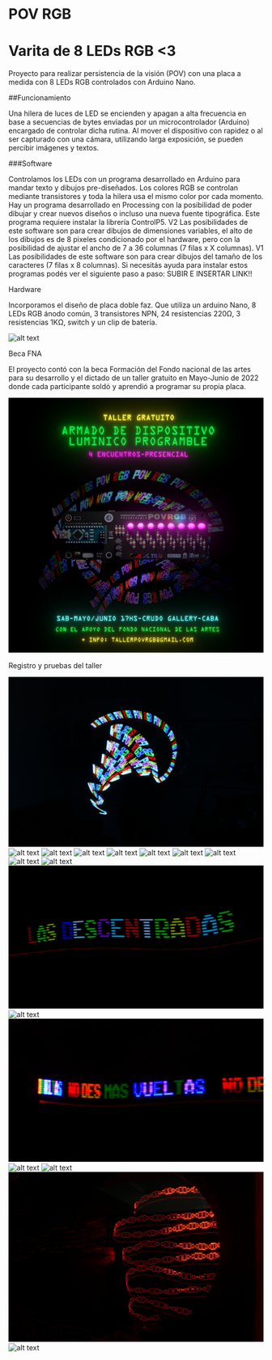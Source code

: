 <!--
**povrgb/povrgb** is a ✨ _special_ ✨ repository because its `README.md` (this file) appears on your GitHub profile.

Here are some ideas to get you started:

- 🔭 I’m currently working on ...
- 🌱 I’m currently learning ...
- 👯 I’m looking to collaborate on ...
- 🤔 I’m looking for help with ...
- 💬 Ask me about ...
- 📫 How to reach me: ...
- 😄 Pronouns: ...
- ⚡ Fun fact: ...
-->

# POV RGB 
# Varita de 8 LEDs RGB <3

Proyecto para realizar persistencia de la visión (POV) con una placa a medida con 8 LEDs RGB controlados con Arduino Nano.

##Funcionamiento

Una hilera de luces de LED se encienden y apagan a alta frecuencia en base a secuencias de bytes enviadas por un microcontrolador (Arduino) encargado de controlar dicha rutina. Al mover el dispositivo con rapidez o al ser capturado con una cámara, utilizando larga exposición, se pueden percibir imágenes y textos.

###Software

Controlamos los LEDs con un programa desarrollado en Arduino para mandar texto y dibujos pre-diseñados. Los colores RGB se controlan mediante transistores y toda la hilera usa el mismo color por cada momento.
Hay un programa desarrollado en Processing con la posibilidad de poder dibujar y crear nuevos diseños o incluso una nueva fuente tipográfica. Este programa requiere instalar la librería ControlP5.
V2 Las posibilidades de este software son para crear dibujos de dimensiones variables, el alto de los dibujos es de 8 pixeles condicionado por el hardware, pero con la posibilidad de ajustar el ancho de 7 a 36 columnas  (7 filas x X columnas). 
V1 Las posibilidades de este software son para crear dibujos del tamaño de los caracteres (7 filas x 8 columnas). 
Si necesitás ayuda para instalar estos programas podés ver el siguiente paso a paso: SUBIR E INSERTAR LINK!!


Hardware

Incorporamos el diseño de placa doble faz. Que utiliza un arduino Nano, 8 LEDs RGB ánodo común, 3 transistores NPN, 24 resistencias 220Ω, 3 resistencias 1KΩ, switch y un clip de batería.

![alt text](https://github.com/povrgb/Cosas/blob/main/img/placa_povrgb.JPG)

Beca FNA

El proyecto contó con la beca Formación del Fondo nacional de las artes para su desarrollo y el dictado de un taller gratuito en Mayo-Junio de 2022 donde cada participante soldó y aprendió a programar su propia placa.

![alt text](https://github.com/povrgb/Cosas/blob/main/img/flyerCuadrado.png)

Registro y pruebas del taller

![alt text](https://github.com/povrgb/Cosas/blob/main/img/pruebas0.JPG)
![alt text](https://github.com/povrgb/Cosas/blob/main/img/taller0.JPG)
![alt text](https://github.com/povrgb/Cosas/blob/main/img/taller1.JPG)
![alt text](https://github.com/povrgb/Cosas/blob/main/img/taller2.JPG)
![alt text](https://github.com/povrgb/Cosas/blob/main/img/taller3.JPG)
![alt text](https://github.com/povrgb/Cosas/blob/main/img/taller4.JPG)
![alt text](https://github.com/povrgb/Cosas/blob/main/img/DSC_0011_marcia.jpg)
![alt text](https://github.com/povrgb/Cosas/blob/main/img/DSC_0022_lucy.jpg)
![alt text](https://github.com/povrgb/Cosas/blob/main/img/DSC_0023_cele.jpg)
![alt text](https://github.com/povrgb/Cosas/blob/main/img/DSC_0030_carlos.jpg)
![alt text](https://github.com/povrgb/Cosas/blob/main/img/DSC_0031_ushi.jpg)
![alt text](https://github.com/povrgb/Cosas/blob/main/img/DSC_0051_seba.jpg)
![alt text](https://github.com/povrgb/Cosas/blob/main/img/IMG_2924_seba.jpg)
![alt text](https://github.com/povrgb/Cosas/blob/main/img/DSC_0072_leila.jpg)
![alt text](https://github.com/povrgb/Cosas/blob/main/img/DSC_0090_nicoFla.jpg)
![alt text](https://github.com/povrgb/Cosas/blob/main/img/IMG_7731_ima.JPG)
![alt text](https://github.com/povrgb/Cosas/blob/main/img/DSC_0073_todos.jpg)

